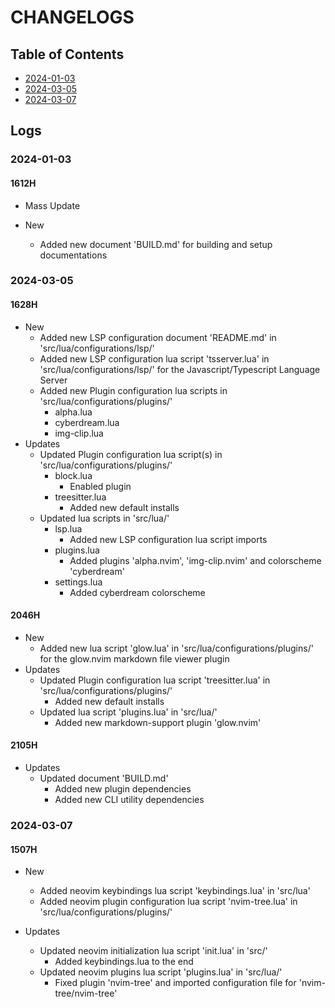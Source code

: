 # CHANGELOGS

## Table of Contents
+ [2024-01-03](#2024-01-03)
+ [2024-03-05](#2024-03-05)
+ [2024-03-07](#2024-03-07)

## Logs
### 2024-01-03
#### 1612H
- Mass Update

- New
    - Added new document 'BUILD.md' for building and setup documentations

### 2024-03-05
#### 1628H
- New
    - Added new LSP configuration document 'README.md' in 'src/lua/configurations/lsp/'
    - Added new LSP configuration lua script 'tsserver.lua' in 'src/lua/configurations/lsp/' for the Javascript/Typescript Language Server
    - Added new Plugin configuration lua scripts in 'src/lua/configurations/plugins/'
        + alpha.lua
        + cyberdream.lua
        + img-clip.lua
- Updates
    - Updated Plugin configuration lua script(s) in 'src/lua/configurations/plugins/'
        - block.lua
            + Enabled plugin
        - treesitter.lua
            + Added new default installs
    - Updated lua scripts in 'src/lua/'
        - lsp.lua
            + Added new LSP configuration lua script imports
        - plugins.lua
            + Added plugins 'alpha.nvim', 'img-clip.nvim' and colorscheme 'cyberdream'
        - settings.lua
            + Added cyberdream colorscheme

#### 2046H
- New
    + Added new lua script 'glow.lua' in 'src/lua/configurations/plugins/' for the glow.nvim markdown file viewer plugin
- Updates
    - Updated Plugin configuration lua script 'treesitter.lua' in 'src/lua/configurations/plugins/'
        + Added new default installs 
    - Updated lua script 'plugins.lua' in 'src/lua/'
        + Added new markdown-support plugin 'glow.nvim'

#### 2105H
- Updates
    - Updated document 'BUILD.md'
        + Added new plugin dependencies
        + Added new CLI utility dependencies

### 2024-03-07
#### 1507H
- New
    + Added neovim keybindings lua script 'keybindings.lua' in 'src/lua'
    + Added neovim plugin configuration lua script 'nvim-tree.lua' in 'src/lua/configurations/plugins/'

- Updates
    - Updated neovim initialization lua script 'init.lua' in 'src/'
        + Added keybindings.lua to the end
    - Updated neovim plugins lua script 'plugins.lua' in 'src/lua/'
        + Fixed plugin 'nvim-tree' and imported configuration file for 'nvim-tree/nvim-tree'

